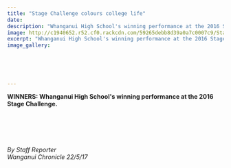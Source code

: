 ```yaml
---
title: "Stage Challenge colours college life"
date: 
description: "Whanganui High School's winning performance at the 2016 Stage Challenge..."
image: http://c1940652.r52.cf0.rackcdn.com/59265debb8d39a0a7c0007c9/Stage-challenge-website-banner.jpg
excerpt: "Whanganui High School's winning performance at the 2016 Stage Challenge."
image_gallery:
    
    
    
    
    
---
```


<p><strong>WINNERS: Whanganui High School's winning performance at the 2016 Stage Challenge.</strong></p>
<p><strong><br /></strong></p>
<p><strong><br /></strong></p>
<p><img src="/uploads/59265d5cb8d39a0a7c0007c7/Stage-challenge-article-chron-re-last-year.JPG" alt="" /></p>
<p><em>By Staff Reporter</em><br /><em>Wanganui Chronicle 22/5/17</em></p>

